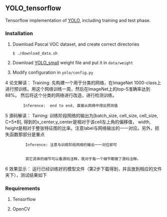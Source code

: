 ## YOLO_tensorflow

Tensorflow implementation of [YOLO](https://arxiv.org/pdf/1506.02640.pdf), including training and test phase.

### Installation


1. Download Pascal VOC dataset, and create correct directories
	```Shell
	$ ./download_data.sh
	```

2. Download [YOLO_small](https://drive.google.com/file/d/0B5aC8pI-akZUNVFZMmhmcVRpbTA/view?usp=sharing)
weight file and put it in `data/weight`

3. Modify configuration in `yolo/config.py`

4 论文解读： Training:  先构建一个用于分类的网络，在ImageNet 1000-class上进行预训练。用这个网络训练一周，然后在ImageNet上的top-5准确率达到88%。                        然后将这个分类的网络进行改造，进行检测训练。
	
            Inference:  end to end, 直接从网络中得出预测值
	  
5  源码解读： Taining:  训练阶段网络的输出为[batch_size, cell_size, cell_size, C+5*B], 得到的x_center,y_center是相对于该cell左上角的偏移值，                  width, height是相对于整张特征图的比率。注意label与网络输出的一一对应。另外，损失函数那部分是重点

             Inference: 注意与训练阶段网络的输出一一对应即可


             其它具体的细节可以看源码注释，我对于每一个细节都做了源码注释。
	    
6  效果显示： 运行已经训练好的模型文件（第2步下载得到，并且放到相应的文件夹下），测试结果如下
            
	    



### Requirements
1. Tensorflow

2. OpenCV
